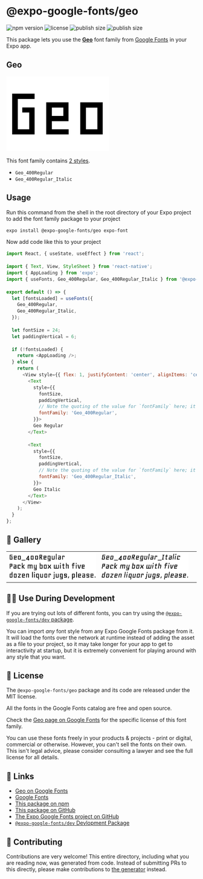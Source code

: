 # @expo-google-fonts/geo

![npm version](https://flat.badgen.net/npm/v/@expo-google-fonts/geo)
![license](https://flat.badgen.net/github/license/expo/google-fonts)
![publish size](https://flat.badgen.net/packagephobia/install/@expo-google-fonts/geo)
![publish size](https://flat.badgen.net/packagephobia/publish/@expo-google-fonts/geo)

This package lets you use the [**Geo**](https://fonts.google.com/specimen/Geo) font family from [Google Fonts](https://fonts.google.com/) in your Expo app.

## Geo

![Geo](./font-family.png)

This font family contains [2 styles](#-gallery).

- `Geo_400Regular`
- `Geo_400Regular_Italic`

## Usage

Run this command from the shell in the root directory of your Expo project to add the font family package to your project
```sh
expo install @expo-google-fonts/geo expo-font
```

Now add code like this to your project
```js
import React, { useState, useEffect } from 'react';

import { Text, View, StyleSheet } from 'react-native';
import { AppLoading } from 'expo';
import { useFonts, Geo_400Regular, Geo_400Regular_Italic } from '@expo-google-fonts/geo';

export default () => {
  let [fontsLoaded] = useFonts({
    Geo_400Regular,
    Geo_400Regular_Italic,
  });

  let fontSize = 24;
  let paddingVertical = 6;

  if (!fontsLoaded) {
    return <AppLoading />;
  } else {
    return (
      <View style={{ flex: 1, justifyContent: 'center', alignItems: 'center' }}>
        <Text
          style={{
            fontSize,
            paddingVertical,
            // Note the quoting of the value for `fontFamily` here; it expects a string!
            fontFamily: 'Geo_400Regular',
          }}>
          Geo Regular
        </Text>

        <Text
          style={{
            fontSize,
            paddingVertical,
            // Note the quoting of the value for `fontFamily` here; it expects a string!
            fontFamily: 'Geo_400Regular_Italic',
          }}>
          Geo Italic
        </Text>
      </View>
    );
  }
};

```

## 🔡 Gallery


||||
|-|-|-|
|![Geo_400Regular](./Geo_400Regular.ttf.png)|![Geo_400Regular_Italic](./Geo_400Regular_Italic.ttf.png)|||


## 👩‍💻 Use During Development

If you are trying out lots of different fonts, you can try using the [`@expo-google-fonts/dev` package](https://github.com/expo/google-fonts/tree/master/font-packages/dev#readme).

You can import *any* font style from any Expo Google Fonts package from it. It will load the fonts
over the network at runtime instead of adding the asset as a file to your project, so it may take longer
for your app to get to interactivity at startup, but it is extremely convenient
for playing around with any style that you want.

## 📖 License

The `@expo-google-fonts/geo` package and its code are released under the MIT license.

All the fonts in the Google Fonts catalog are free and open source.

Check the [Geo page on Google Fonts](https://fonts.google.com/specimen/Geo) for the specific license of this font family.

You can use these fonts freely in your products & projects - print or digital, commercial or otherwise. However, you can't sell the fonts on their own. This isn't legal advice, please consider consulting a lawyer and see the full license for all details.

## 🔗 Links

- [Geo on Google Fonts](https://fonts.google.com/specimen/Geo)
- [Google Fonts](https://fonts.google.com/)
- [This package on npm](https://www.npmjs.com/package/@expo-google-fonts/geo)
- [This package on GitHub](https://github.com/expo/google-fonts/tree/master/font-packages/geo)
- [The Expo Google Fonts project on GitHub](https://github.com/expo/google-fonts)
- [`@expo-google-fonts/dev` Devlopment Package](https://github.com/expo/google-fonts/tree/master/font-packages/dev)

## 🤝 Contributing

Contributions are very welcome! This entire directory, including what you are reading now, was generated from code. Instead of submitting PRs to this directly, please make contributions to [the generator](https://github.com/expo/google-fonts/tree/master/packages/generator) instead.
